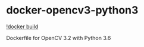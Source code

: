 docker-opencv3-python3
======================

[!docker build](https://img.shields.io/docker/automated/jjanzic/docker-opencv3-python3.svg)

Dockerfile for OpenCV 3.2 with Python 3.6

